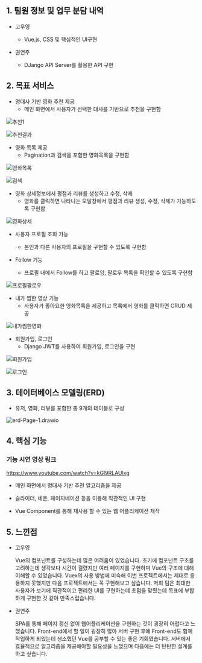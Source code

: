 ## 1. 팀원 정보 및 업무 분담 내역

- 고우영
  - Vue.js, CSS 및 핵심적인 UI구현

- 권연주
  - DJango API Server를 활용한 API 구현

### 

## 2. 목표 서비스

- 명대사 기반 영화 추천 제공
  - 메인 화면에서 사용자가 선택한 대사를 기반으로 추천을 구현함

![추천1](README.assets/추천1.png)

![추천결과](README.assets/추천결과.png)



- 영화 목록 제공
  - Pagination과 검색을 포함한 영화목록을 구현함

![영화목록](README.assets/영화목록.png)

![검색](README.assets/검색.png)



- 영화 상세정보에서 평점과 리뷰를 생성하고 수정, 삭제
  - 영화를 클릭하면 나타나는 모달창에서 평점과 리뷰 생성, 수정, 삭제가 가능하도록 구현함

![영화상세](README.assets/영화상세.png)



- 사용자 프로필 조회 가능
  - 본인과 다른 사용자의 프로필을 구현할 수 있도록 구현함

- Follow 기능
  - 프로필 내에서 Follow를 하고 팔로잉, 팔로우 목록을 확인할 수 있도록 구현함

![프로필팔로우](README.assets/프로필팔로우.png)



- 내가 찜한 영상 기능
  - 사용자가 좋아요한 영화목록을 제공하고 목록에서 영화를 클릭하면 CRUD 제공

![내가찜한영화](README.assets/내가찜한영화.png)



- 회원가입, 로그인
  - Django JWT를 사용하여 회원가입, 로그인을 구현

![회원가입](README.assets/회원가입.png)

![로그인](README.assets/로그인.png)



## 3. 데이터베이스 모델링(ERD)

- 유저, 영화, 리뷰를 포함한 총 9개의 테이블로 구성

![erd-Page-1.drawio](README.assets/erd-Page-1.drawio.png)



## 4. 핵심 기능

### 기능 시연 영상 링크

https://www.youtube.com/watch?v=kGl9RLAUlxg

- 메인 화면에서 명대사 기반 추천 알고리즘을 제공

- 슬라이더, 네온, 페이지네이션 등을 이용해 직관적인 UI 구현

- Vue Component를 통해 재사용 할 수 있는 웹 어플리케이션 제작



## 5. 느낀점

- 고우영

  Vue의 컴포넌트를 구성하는데 많은 어려움이 있었습니다. 초기에 컴포넌트 구조를 고려하는데 생각보다 시간이 걸렸지만 여러 페이지를 구현하며 Vue의 구조에 대해 이해할 수 있었습니다. Vuex의 사용 방법에 미숙해 이번 프로젝트에서는 제대로 응용하지 못했지만 다음 프로젝트에서는 꼭 구현해보고 싶습니다. 저희 팀은 최대한 사용자가 보기에 직관적이고 편리한 UI를 구현하는데 초점을 맞췄는데 목표에 부합하게 구현한 것 같아 만족스럽습니다.

- 권연주

  SPA를 통해  페이지 갱신 없이 웹어플리케이션을 구현하는 것이 굉장히 어렵다고 느꼈습니다. Front-end에서 할 일이 굉장히 많아 서버 구현 후에 Front-end도 함께 작업하게 되었는데  생소했던 Vue를 공부할 수 있는 좋은 기회였습니다. 서버에서 효율적으로 알고리즘을 제공해야할 필요성을 느꼈으며 다음에는 더 탄탄한 설계를 하고 싶습니다.